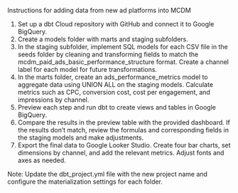 Instructions for adding data from new ad platforms into MCDM

1. Set up a dbt Cloud repository with GitHub and connect it to Google BigQuery.
2. Create a models folder with marts and staging subfolders.
3. In the staging subfolder, implement SQL models for each CSV file in the seeds folder by cleaning and transforming fields to match the mcdm_paid_ads_basic_performance_structure format. Create a channel label for each model for future transformations.
4. In the marts folder, create an ads_performance_metrics model to aggregate data using UNION ALL on the staging models. Calculate metrics such as CPC, conversion cost, cost per engagement, and impressions by channel.
5. Preview each step and run dbt to create views and tables in Google BigQuery.
6. Compare the results in the preview table with the provided dashboard. If the results don’t match, review the formulas and corresponding fields in the staging models and make adjustments.
7. Export the final data to Google Looker Studio. Create four bar charts, set dimensions by channel, and add the relevant metrics. Adjust fonts and axes as needed.

Note: Update the dbt_project.yml file with the new project name and configure the materialization settings for each folder.
